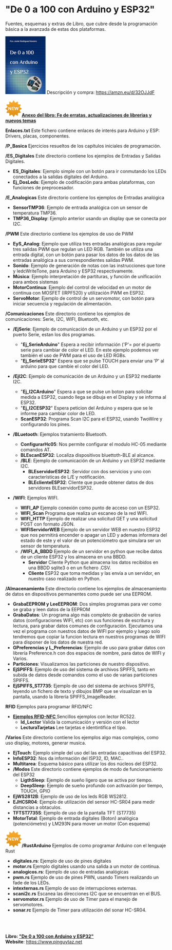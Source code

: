# "De 0 a 100 con Arduino y ESP32"  

Fuentes, esquemas y extras de Libro, que cubre desde la programación básica a la avanzada de estas dos plataformas.


![Portada|15](Portada.jpg)  Descripción y compra: <https://amzn.eu/d/32OJJdF>
<BR>  
![Portada|15](Nuevo.png)**[Anexo del libro: Fe de erratas, actualizaciones de librerias y nuevos temas](Anexo_Arduino_ESP32.pdf)**  


__Enlaces.txt__ 
Este fichero contiene enlaces de interés para Arduino y ESP: Drivers, placas, componentes.  

**/P_Basica** Ejercicios resueltos de los capítulos iniciales de programación.  

**/ES_Digitales** Este directorio contiene los ejemplos de Entradas y Salidas Digitales.  

- **ES_Digitales**: Ejemplo simple con un botón para ir conmutando los LEDs conectados a la salidas digitales del Arduino.  
- **Ej_DosLeds**: Ejemplo de codificación para ambas plataformas, con funciones de preprocesador.  
  
**/E_Analogicas** Este directorio contiene los ejemplos de Entradas analógica  

- **SensorTMP36**: Ejemplo de entrada analógica con un sensor de temperatura TMP36.  
- **TMP36_Display**: Ejemplo anterior usando un display que se conecta por I2C.  

**/PWM**  Este directorio contiene los ejemplos de uso de PWM  
  
- **EyS_Analog**: Ejemplo que utiliza tres entradas analógicas para regular tres salidas PWM que regulan un LED RGB. También se utiliza una entrada digital, con un botón para pasar los datos de los datos de las entradas analógica a sus correspondientes salidas PWM.  
- **Sonido**: Ejemplo de generación de notas con las instrucciones que tone y ledcWriteTone, para Arduino y ESP32 respectivamente.  
- **Música**: Ejemplo interpretación de partituras, y función de unificación para ambos sistemas  
- **MotorContinua**: Ejemplo del control de velocidad en un motor de continua con MOSFET (IRPF520) y utilización PWM en ESP32.  
- **ServoMotor**: Ejemplo de control de un servomotor, con botón para iniciar secuencia y regulación de alimentación.  
  
**/Comunicaciones**  Este directorio contiene los ejemplos de comunicaciones: Serie, I2C, WIFI, Bluetooth, etc.  
  
- **/EjSerie**: Ejemplo de comunicación de un Arduino y un ESP32 por el puerto Serie, estan los dos programas.
    - "**Ej_SerieArduino**" Espera a recibir información ('P'= por el puerto serie para cambiar de color el LED. En este ejemplo podemos ver también el uso de PWM para el uso de LED RGBs. 
    - "**Ej_SerieESP32**" Espera que se pulse TOUCH para enviar una 'P' al arduino para que cambie el color del LED.  
  
- **/EjI2C**: Ejemplo de comunicación de un Arduino y un ESP32 mediante I2C. 
    - "**Ej_I2CArduino**" Espera a que se pulse un boton para solicitar medida a ESP32, cuando llega se dibuja en el Display y se informa al ESP32. 
    - "**Ej_I2CESP32**" Espera peticion del Arduino y espera que se le informe para cambiar color de LED.  
    - **ScanESP32**: Programa Scan I2C para el ESP32, usando TwoWire y configurando los pines.  
  
- **/BLuetooth**: Ejemplos tratamiento Bluetooth.  
    - **ConfigurarHc05**: Nos permite configurar el modulo HC-05 mediante comandos AT. 
    - **BLEscanESP32**: Localiza dispositivos bluettoth-BLE al alcance. 
    - **/BLE**: Ejemplo de comunicación de un Arduino y un ESP32 mediante I2C.  
        - **BLEservidorESP32**: Servidor con dos servicios y uno con características de L/E y notificación. 
        - **BLEclienteESP32**: Cliente que puede obtener datos de dos servidores BLEservidorESP32.  
  
- **/WIFI**: Ejemplos WIFI. 
    - **WIFI_AP** Ejemplo conexión como punto de acceso con un ESP32. 
    - **WIFI_Scan** Programa que realiza un escaneo de la red WIFI. 
    - **WIFI_HTTP** Ejemplo de realizar una solicitud GET y una solicitud POST con formato JSON. 
    - **WIFIServidorWEB** Ejemplo de un servidor WEB en nuestro ESP32 que nos permitirá encender o apagar un LED y ademas informara del estado de este y el valor de un potenciómetro que simulara ser un sensor de temperatura. 
    - **/WIFI_A_BBDD** Ejemplo de un servidor en python que recibe datos de un cliente ESP32 y los almacena en una BBDD. 
        - **Servidor** Cliente Python que almacena los datos recibidos en una BBDD sqlite3 o en un fichero .CSV. 
        - **Cliente** ESP32 que toma medidas y las envía a un servidor, en nuestro caso realizado en Python.  
  
**/Almacenamiento** Este directorio contiene los ejemplos de almacenamiento de datos en dispositivos permanentes como puede ser una EEPROM.  
  
- **GrabaEEPROM y LeeEEPROM**: Dos simples programas para ver como se graba y leen datos de la EEPROM  
- **GrabaDatos**: Un programa algo más completo de grabación de varios datos (configuraciones WIFI, etc) con sus funciones de escritura y lectura, para grabar datos comunes de configuración. Ejecutamos una vez el programa con nuestros datos de WIFI por ejemplo y luego solo tendremos que copiar la funcion lectura en nuestros programas de WIFI para disponer de los datos de nuestra red.  
- **GPreferencias y L_Preferencias**: Ejemplo de uso para grabar datos con librería Preference.h con dos espacios de nombre, para datos de WIFI y Varios.  
- **Particiones**: Visualizamos las particiones de nuestro dispositivo.  
- **EjSPIFFS**: Ejemplo de uso del sistema de archivos SPIFFS, tanto en subida de datos desde comandos como el uso de varias particiones SPIFFS.  
- **EjSPIFFS_ST7735**: Ejemplo de uso del sistema de archivos SPIFFS, leyendo un fichero de texto y dibujos BMP que se visualizan en la pantalla, usando la librería SPIFFS_ImageReader.  
  
**RFID** Ejemplos para programar RFID/NFC  
  
- **[Ejemplos RFID-NFC ](https://github.com/pinguytaz/RFID-NFC/tree/main/ArduinoRC522)**  Sencillos ejemplos con lector RC522.  
    - **Id_Lector** Valida la comunicación y versión con el lector  
    - **LecturaTarjetas** Lee tarjetas e identintifica el tipo.  
  

**/Varios** Este directorio contiene los ejemplos algo mas complejos, como uso display, motores, generar musica.  
  
- **EjTouch**: Ejemplo simple del uso del las entradas capacitivas del ESP32. 
- **InfoESP32**: Nos da información del ISP32, ID, MAC.. 
- **Multitarea**: Esquema básico para utilizar los dos núcleos del ESP32. 
- **/Modos** Este directorio contiene ejemplos de modo de funcionamiento del ESP32 
    - **LigthSleep**: Ejemplo de sueño ligero que se activa por tiempo. 
    - **DeepSleep**: Ejemplo de sueño profundo con activación por tiempo, TOUCH, GPIO 
- **EjWS2812B**: Ejemplo de uso de los leds RGB WS2812. 
- **EJHCSR04**: Ejemplo de utilización del sensor HC-SR04 para medir distancias a obtaculos.
- **TFTST7735S**: Ejemplo de uso de la pantalla TFT (ST7735) 
- **MotorTotal**: Ejemplo de entrada digitales (Boton) analógica (potenciómetro) y LM293N para mover un motor (Con esquema) 
  

![Portada|15](Nuevo.png)**/RustArduino**  Ejemplos de como programar Arduino con el lenguaje Rust  
  
- **digitales.rs**:  Ejemplo de uso de pines digitales  
- **motor.rs** Ejemplo digitales usando una salida a un motor de continua.  
- **analogicos.rs**: Ejemplo de uso de entradas analógicas  
- **pwm.rs** Ejemplo de uso de pines PWN, usando Timers realizando un fade de los LEDs.  
- **intexternas.rs** Ejemplo de uso de interrupciones externas.  
- **scani2c.rs** Escanea las direcciones I2C que se encuentran en el BUS.  
- **servomotor.rs** Ejemplo de uso de Timer para el manejo de servomotores.  
- **sonar.rc**  Ejemplo de Timer para utilización del sonar HC-SR04.  
  

<br><br><br>
__Libro: ["De 0 a 100 con Arduino y ESP32"](https://amzn.eu/d/32OJJdF)__  
__Website__: <https://www.pinguytaz.net>  






